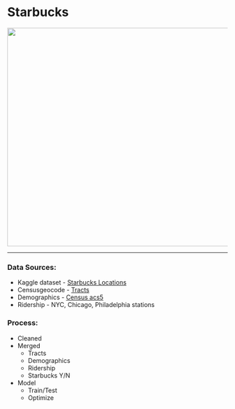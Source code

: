 # Starbucks
<p> 
  <img width="1000" height="500" src="https://www.nj.com/resizer/K9MVlUwBCrQwu9vlKPCmw4l77LE=/450x0/smart/arc-anglerfish-arc2-prod-advancelocal.s3.amazonaws.com/public/GYIQTDR4FBGDFMLHHYHA3XP43I.JPG">
</p>

---

### Data Sources:  
- Kaggle dataset - [Starbucks Locations](https://www.kaggle.com/starbucks/store-locations) 
- Censusgeocode - [Tracts](https://pypi.org/project/censusgeocode/)
- Demographics - [Census acs5](https://pypi.org/project/census/)
- Ridership - NYC, Chicago, Philadelphia stations  

### Process:  
- Cleaned 
- Merged 
  - Tracts
  - Demographics
  - Ridership
  - Starbucks Y/N 
- Model
  - Train/Test
  - Optimize
